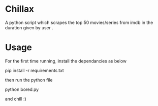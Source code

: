 # Chillax
A python script which scrapes the top 50 movies/series from imdb in the duration given by user .

# Usage

For the first time running, install the dependancies as below

pip install -r requirements.txt

then run the python file

python bored.py

and chill :)
